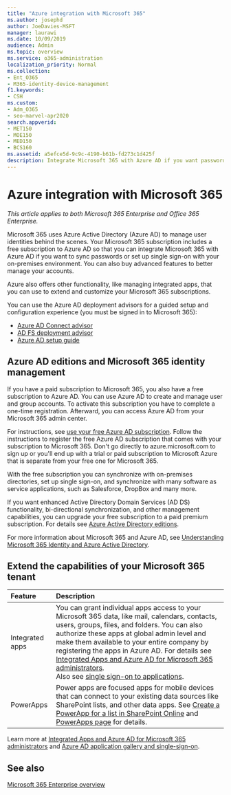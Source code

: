 ```yaml
---
title: "Azure integration with Microsoft 365"
ms.author: josephd
author: JoeDavies-MSFT
manager: laurawi
ms.date: 10/09/2019
audience: Admin
ms.topic: overview
ms.service: o365-administration
localization_priority: Normal
ms.collection: 
- Ent_O365
- M365-identity-device-management
f1.keywords:
- CSH
ms.custom: 
- Adm_O365
- seo-marvel-apr2020
search.appverid:
- MET150
- MOE150
- MED150
- BCS160
ms.assetid: a5efce5d-9c9c-4190-b61b-fd273c1d425f
description: Integrate Microsoft 365 with Azure AD if you want password sync or single sign-on with your on-premises environment.
---
```


# Azure integration with Microsoft 365

*This article applies to both Microsoft 365 Enterprise and Office 365 Enterprise.*

Microsoft 365 uses Azure Active Directory (Azure AD) to manage user identities behind the scenes. Your Microsoft 365 subscription includes a free subscription to Azure AD so that you can integrate Microsoft 365 with Azure AD if you want to sync passwords or set up single sign-on with your on-premises environment. You can also buy advanced features to better manage your accounts.
  
Azure also offers other functionality, like managing integrated apps, that you can use to extend and customize your Microsoft 365 subscriptions.
  
You can use the Azure AD deployment advisors for a guided setup and configuration experience (you must be signed in to Microsoft 365):

 - [Azure AD Connect advisor](https://aka.ms/aadconnectpwsync)
 - [AD FS deployment advisor](https://aka.ms/adfsguidance)
 - [Azure AD setup guide](https://aka.ms/aadpguidance)
  
## Azure AD editions and Microsoft 365 identity management

If you have a paid subscription to Microsoft 365, you also have a free subscription to Azure AD. You can use Azure AD to create and manage user and group accounts. To activate this subscription you have to complete a one-time registration. Afterward, you can access Azure AD from your Microsoft 365 admin center. 

For instructions, see [use your free Azure AD subscription](https://go.microsoft.com/fwlink/p/?LinkId=617127). Follow the instructions to register the free Azure AD subscription that comes with your subscription to Microsoft 365. Don't go directly to azure.microsoft.com to sign up or you'll end up with a trial or paid subscription to Microsoft Azure that is separate from your free one for Microsoft 365. 
  
With the free subscription you can synchronize with on-premises directories, set up single sign-on, and synchronize with many software as service applications, such as Salesforce, DropBox and many more.
  
If you want enhanced Active Directory Domain Services (AD DS) functionality, bi-directional synchronization, and other management capabilities, you can upgrade your free subscription to a paid premium subscription. For details see [Azure Active Directory editions](https://azure.microsoft.com/pricing/details/active-directory/).
  
For more information about Microsoft 365 and Azure AD, see [Understanding Microsoft 365 Identity and Azure Active Directory](about-office-365-identity.md).
  
## Extend the capabilities of your Microsoft 365 tenant

|**Feature**|**Description**|
|:-----|:-----|
|Integrated apps  <br/> |You can grant individual apps access to your Microsoft 365 data, like mail, calendars, contacts, users, groups, files, and folders. You can also authorize these apps at global admin level and make them available to your entire company by registering the apps in Azure AD. For details see [Integrated Apps and Azure AD for Microsoft 365 administrators](https://support.office.com/article/cb2250e3-451e-416f-bf4e-363549652c2a).  <br/> Also see [single sign-on to applications](https://go.microsoft.com/fwlink/p/?LinkId=698604).  <br/> |
|PowerApps  <br/> | Power apps are focused apps for mobile devices that can connect to your existing data sources like SharePoint lists, and other data apps. See [Create a PowerApp for a list in SharePoint Online](https://support.office.com/article/9338b2d2-67ac-4b81-8e67-97da27e5e9ab) and [PowerApps page](https://powerapps.microsoft.com/) for details.  <br/> |
   
Learn more at [Integrated Apps and Azure AD for Microsoft 365 administrators](integrated-apps-and-azure-ads.md) and [Azure AD application gallery and single-sign-on](https://docs.microsoft.com/azure/active-directory/manage-apps/what-is-single-sign-on).

## See also

[Microsoft 365 Enterprise overview](https://docs.microsoft.com/microsoft-365/enterprise/microsoft-365-overview)

